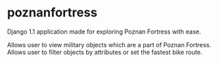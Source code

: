 # poznanfortress

Django 1.1 application made for exploring Poznan Fortress with ease. 

Allows user to view military objects which are a part of Poznan Fortress. Allows user to filter objects by attributes
or set the fastest bike route.
